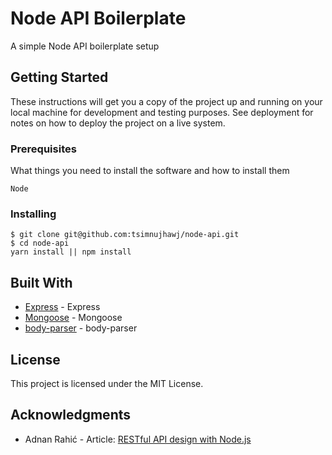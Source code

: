
# Node API Boilerplate

A simple Node API boilerplate setup

## Getting Started

These instructions will get you a copy of the project up and running on your local machine for development and testing purposes. See deployment for notes on how to deploy the project on a live system.

### Prerequisites

What things you need to install the software and how to install them

```
Node
```

### Installing

```
$ git clone git@github.com:tsimnujhawj/node-api.git
$ cd node-api
yarn install || npm install
```

## Built With

* [Express](https://github.com/expressjs/express) - Express
* [Mongoose](https://github.com/Automattic/mongoose) - Mongoose
* [body-parser](https://github.com/expressjs/body-parser) - body-parser

## License

This project is licensed under the MIT License.

## Acknowledgments

* Adnan Rahić - Article: [RESTful API design with Node.js](https://hackernoon.com/restful-api-design-with-node-js-26ccf66eab09)
